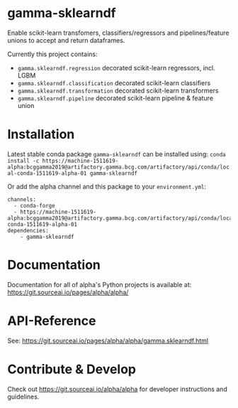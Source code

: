 # gamma-sklearndf

Enable scikit-learn transfomers, classifiers/regressors and pipelines/feature unions
to accept and return dataframes.

Currently this project contains:

- `gamma.sklearndf.regression` decorated scikit-learn regressors, incl. LGBM  
- `gamma.sklearndf.classification` decorated scikit-learn classifiers
- `gamma.sklearndf.transformation` decorated scikit-learn transformers
- `gamma.sklearndf.pipeline` decorated scikit-learn pipeline & feature union


# Installation
Latest stable conda package `gamma-sklearndf` can be installed using:
`conda install -c https://machine-1511619-alpha:bcggamma2019@artifactory.gamma.bcg.com/artifactory/api/conda/local-conda-1511619-alpha-01 gamma-sklearndf`

Or add the alpha channel and this package to your `environment.yml`:
```
channels:
  - conda-forge
  - https://machine-1511619-alpha:bcggamma2019@artifactory.gamma.bcg.com/artifactory/api/conda/local-conda-1511619-alpha-01
dependencies:
    - gamma-sklearndf
```
# Documentation
Documentation for all of alpha's Python projects is available at: 
https://git.sourceai.io/pages/alpha/alpha/

# API-Reference
See: https://git.sourceai.io/pages/alpha/alpha/gamma.sklearndf.html

# Contribute & Develop
Check out https://git.sourceai.io/alpha/alpha for developer instructions and guidelines.